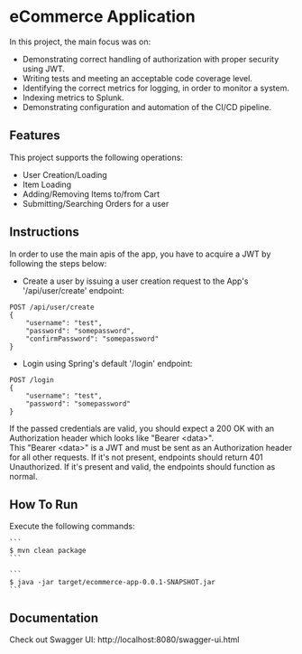 # eCommerce Application

In this project, the main focus was on: 
- Demonstrating correct handling of authorization with proper security using JWT.
- Writing tests and meeting an acceptable code coverage level.
- Identifying the correct metrics for logging, in order to monitor a system.
- Indexing metrics to Splunk.
- Demonstrating configuration and automation of the CI/CD pipeline.



## Features
This project supports the following operations:
* User Creation/Loading
* Item Loading
* Adding/Removing Items to/from Cart 
* Submitting/Searching Orders for a user

## Instructions

In order to use the main apis of the app, you have to acquire a 
JWT by following the steps below:

- Create a user by issuing a user creation request to the App's '/api/user/create' endpoint: 
```
POST /api/user/create 
{
    "username": "test",
    "password": "somepassword",
    "confirmPassword": "somepassword"
}
```
- Login using Spring's default '/login' endpoint:

```
POST /login 
{
    "username": "test",
    "password": "somepassword"
}
```

If the passed credentials are valid, you should expect a 200 OK with an Authorization header which looks like "Bearer \<data\>".<br> 
This "Bearer \<data\>" is a JWT and must be sent as an Authorization header for all other requests. If it's not present, endpoints should return 401 Unauthorized. If it's present and valid, the endpoints should function as normal.

## How To Run

Execute the following commands:
    
    ```
    $ mvn clean package
    ```
    
    ```
    $ java -jar target/ecommerce-app-0.0.1-SNAPSHOT.jar
    ```
    
## Documentation

Check out Swagger UI: http://localhost:8080/swagger-ui.html